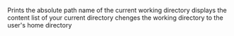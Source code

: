 Prints the absolute path name of the current working directory
displays the content list of your current directory
chenges the working directory to the user's home directory
